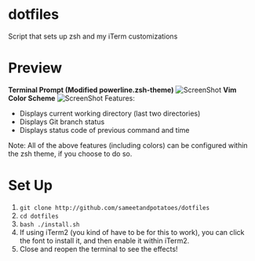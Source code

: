 dotfiles
========

Script that sets up zsh and my iTerm customizations

Preview
========
**Terminal Prompt (Modified powerline.zsh-theme)**
![ScreenShot](https://drive.google.com/file/d/0B8ua5fEvjT-ecGRzNjlfWHZjaHc/view?usp=sharing)
**Vim Color Scheme**
![ScreenShot](https://drive.google.com/open?id=0B8ua5fEvjT-eMnFPa2VrTHZBT00)
Features:
 - Displays current working directory (last two directories)
 - Displays Git branch status
 - Displays status code of previous command and time

 Note: All of the above features (including colors) can be configured within the zsh theme, if you choose to do so.

Set Up
========

1. `git clone http://github.com/sameetandpotatoes/dotfiles`
2. `cd dotfiles`
3. `bash ./install.sh`
4. If using iTerm2 (you kind of have to be for this to work), you can click the font to install it, and then enable it within iTerm2.
5. Close and reopen the terminal to see the effects!
